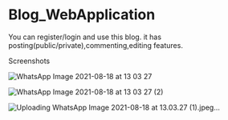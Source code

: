 # Blog_WebApplication


You can register/login and use this blog.
it has posting(public/private),commenting,editing features.

Screenshots

![WhatsApp Image 2021-08-18 at 13 03 27](https://user-images.githubusercontent.com/55195454/129858775-71d3c1e2-6711-4415-a79f-fade531b3dd0.jpeg)


![WhatsApp Image 2021-08-18 at 13 03 27 (2)](https://user-images.githubusercontent.com/55195454/129858783-acaafc25-2eeb-47d7-afaf-d41cd8d18cc2.jpeg)






![Uploading WhatsApp Image 2021-08-18 at 13.03.27 (1).jpeg…]()

